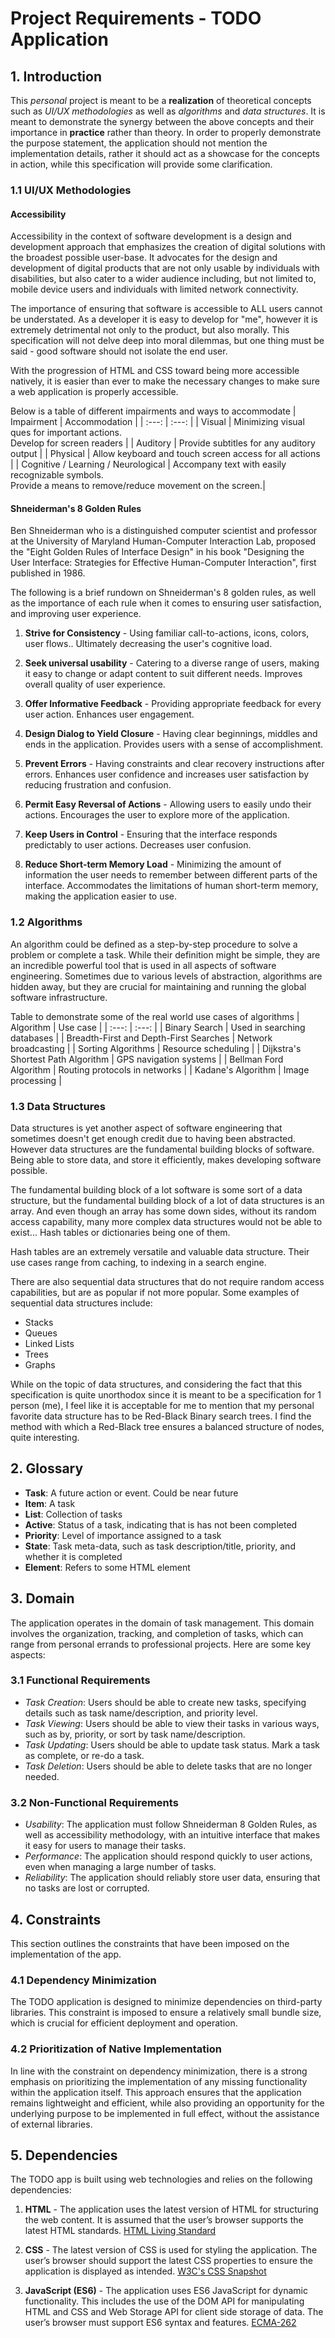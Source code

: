 # Project Requirements - TODO Application

## 1. Introduction

This *personal* project is meant to be a **realization** of theoretical concepts such as _UI/UX methodologies_ as well as _algorithms_ and _data structures_. It is meant to demonstrate the synergy between the above concepts and their importance in **practice** rather than  theory. In order to properly demonstrate the purpose statement, the application should not mention the implementation details, rather it should act as a showcase for the concepts in action, while this specification will provide some clarification.

### 1.1 UI/UX Methodologies

#### Accessibility

Accessibility in the context of software development is a design and development approach that emphasizes the creation of digital solutions with the broadest possible user-base. It advocates for the design and development of digital products that are not only usable by individuals with disabilities, but also cater to a wider audience including, but not limited to, mobile device users and individuals with limited network connectivity.

The importance of ensuring that software is accessible to ALL users cannot be understated. As a developer it is easy to develop for "me", however it is extremely detrimental not only to the product, but also morally. This specification will not delve deep into moral dilemmas, but one thing must be said - good software should not isolate the end user.

With the progression of HTML and CSS toward being more accessible natively, it is easier than ever to make the necessary changes to make sure a web application is properly accessible.

Below is a table of different impairments and ways to accommodate
| Impairment | Accommodation |
| :---: | :---: |
| Visual | Minimizing visual ques for important actions. <br> Develop for screen readers |
| Auditory | Provide subtitles for any auditory output |
| Physical | Allow keyboard and touch screen access for all actions |
| Cognitive / Learning / Neurological | Accompany text with easily recognizable symbols. <br> Provide a means to remove/reduce movement on the screen.|

#### Shneiderman's 8 Golden Rules

Ben Shneiderman who is a distinguished computer scientist and professor at the University of Maryland Human-Computer Interaction Lab, proposed the "Eight Golden Rules of Interface Design" in his book "Designing the User Interface: Strategies for Effective Human-Computer Interaction", first published in 1986.

The following is a brief rundown on Shneiderman's 8 golden rules, as well as the importance of each rule when it comes to ensuring user satisfaction, and improving user experience.

1. **Strive for Consistency** - Using familiar call-to-actions, icons, colors, user flows.. Ultimately decreasing the user's cognitive load.

2. **Seek universal usability** - Catering to a diverse range of users, making it easy to change or adapt content to suit different needs. Improves overall quality of user experience.

3. **Offer Informative Feedback** - Providing appropriate feedback for every user action. Enhances user engagement.

4. **Design Dialog to Yield Closure** - Having clear beginnings, middles and ends in the application. Provides users with a sense of accomplishment.

5. **Prevent Errors** - Having constraints and clear recovery instructions after errors. Enhances user confidence and increases user satisfaction by reducing frustration and confusion.

6. **Permit Easy Reversal of Actions** - Allowing users to easily undo their actions. Encourages the user to explore more of the application.

7. **Keep Users in Control** - Ensuring that the interface responds predictably to user actions. Decreases user confusion.

8. **Reduce Short-term Memory Load** - Minimizing the amount of information the user needs to remember between different parts of the interface. Accommodates the limitations of human short-term memory, making the application easier to use.

### 1.2 Algorithms

An algorithm could be defined as a step-by-step procedure to solve a problem or complete a task. While their definition might be simple, they are an incredible powerful tool that is used in all aspects of software engineering. Sometimes due to various levels of abstraction, algorithms are hidden away, but they are crucial for maintaining and running the global software infrastructure.

Table to demonstrate some of the real world use cases of algorithms
| Algorithm | Use case |
| :---: | :---: |
| Binary Search | Used in searching databases |
| Breadth-First and Depth-First Searches | Network broadcasting |
| Sorting Algorithms | Resource scheduling |
| Dijkstra's Shortest Path Algorithm | GPS navigation systems |
| Bellman Ford Algorithm | Routing protocols in networks |
| Kadane's Algorithm | Image processing |

### 1.3 Data Structures

Data structures is yet another aspect of software engineering that sometimes doesn't get enough credit due to having been abstracted. However data structures are the fundamental building blocks of software. Being able to store data, and store it efficiently, makes developing software possible. 

The fundamental building block of a lot software is some sort of a data structure, but the fundamental building block of a lot of data structures is an array. And even though an array has some down sides, without its random access capability, many more complex data structures would not be able to exist... Hash tables or dictionaries being one of them.

Hash tables are an extremely versatile and valuable data structure. Their use cases range from caching, to indexing in a search engine.

There are also sequential data structures that do not require random access capabilities, but are as popular if not more popular. Some examples of sequential data structures include: 
* Stacks
* Queues
* Linked Lists
* Trees
* Graphs

While on the topic of data structures, and considering the fact that this specification is quite unorthodox since it is meant to be a specification for 1 person (me), I feel like it is acceptable for me to mention that my personal favorite data structure has to be Red-Black Binary search trees. I find the method with which a Red-Black tree ensures a balanced structure of nodes, quite interesting. 

## 2. Glossary

- **Task**: A future action or event. Could be near future
- **Item**: A task
- **List**: Collection of tasks
- **Active**: Status of a task, indicating that is has not been completed
- **Priority**: Level of importance assigned to a task
- **State**: Task meta-data, such as task description/title, priority, and whether it is completed
- **Element**: Refers to some HTML element

## 3. Domain

The application operates in the domain of task management. This domain involves the organization, tracking, and completion of tasks, which can range from personal errands to professional projects. Here are some key aspects:

### 3.1 Functional Requirements

- _Task Creation_: Users should be able to create new tasks, specifying details such as task name/description, and priority level.
- _Task Viewing_: Users should be able to view their tasks in various ways, such as by, priority, or sort by task name/description.
- _Task Updating_: Users should be able to update task status. Mark a task as complete, or re-do a task.
- _Task Deletion_: Users should be able to delete tasks that are no longer needed.

### 3.2 Non-Functional Requirements

- _Usability_: The application must follow Shneiderman 8 Golden Rules, as well as accessibility methodology, with an intuitive interface that makes it easy for users to manage their tasks.
- _Performance_: The application should respond quickly to user actions, even when managing a large number of tasks.
- _Reliability_: The application should reliably store user data, ensuring that no tasks are lost or corrupted.

## 4. Constraints

This section outlines the constraints that have been imposed on the implementation of the app.

### 4.1 Dependency Minimization

The TODO application is designed to minimize dependencies on third-party libraries. This constraint is imposed to ensure a relatively small bundle size, which is crucial for efficient deployment and operation. 

### 4.2 Prioritization of Native Implementation

In line with the constraint on dependency minimization, there is a strong emphasis on prioritizing the implementation of any missing functionality within the application itself. This approach ensures that the application remains lightweight and efficient, while also providing an opportunity for the underlying purpose to be implemented in full effect, without the assistance of external libraries.

## 5. Dependencies

The TODO app is built using web technologies and relies on the following dependencies:

1. **HTML** - The application uses the latest version of HTML for structuring the web content. It is assumed that the user’s browser supports the latest HTML standards. [HTML Living Standard](https://html.spec.whatwg.org/multipage/)

2. **CSS** - The latest version of CSS is used for styling the application. The user’s browser should support the latest CSS properties to ensure the application is displayed as intended. [W3C's CSS Snapshot](https://www.w3.org/Style/CSS/Overview.en.html)

3. **JavaScript (ES6)** - The application uses ES6 JavaScript for dynamic functionality. This includes the use of the DOM API for manipulating HTML and CSS and Web Storage API for client side storage of data. The user’s browser must support ES6 syntax and features. [ECMA-262](https://ecma-international.org/publications-and-standards/standards/ecma-262/)
